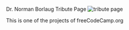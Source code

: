Dr. Norman Borlaug Tribute Page
![tribute page](https://user-images.githubusercontent.com/112350480/224153036-44ff527b-68a6-4dfb-bbc8-d88343acc0e7.png)

This is one of the projects of freeCodeCamp.org

